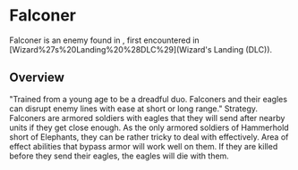 # Falconer

Falconer is an enemy found in , first encountered in [Wizard%27s%20Landing%20%28DLC%29](Wizard's Landing (DLC)).
## Overview

"Trained from a young age to be a dreadful duo. Falconers and their eagles can disrupt enemy lines with ease at short or long range."
Strategy.
Falconers are armored soldiers with eagles that they will send after nearby units if they get close enough. As the only armored soldiers of Hammerhold short of Elephants, they can be rather tricky to deal with effectively. Area of effect abilities that bypass armor will work well on them. If they are killed before they send their eagles, the eagles will die with them.